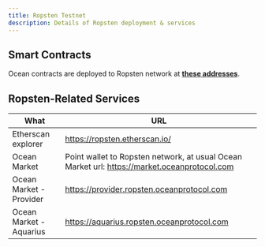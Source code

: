 ```yaml
---
title: Ropsten Testnet
description: Details of Ropsten deployment & services
---
```


## Smart Contracts

Ocean contracts are deployed to Ropsten network at **[these addresses](https://github.com/oceanprotocol/contracts/blob/master/artifacts/address.json)**.

## Ropsten-Related Services

| What                    | URL                                                                                         |
| ----------------------- | ------------------------------------------------------------------------------------------- |
| Etherscan explorer      | https://ropsten.etherscan.io/                                                               |
| Ocean Market            | Point wallet to Ropsten network, at usual Ocean Market url: https://market.oceanprotocol.com |
| Ocean Market - Provider | https://provider.ropsten.oceanprotocol.com                                                  |
| Ocean Market - Aquarius | https://aquarius.ropsten.oceanprotocol.com                                                  |
